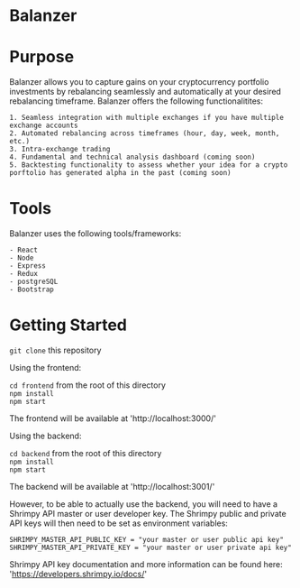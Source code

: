 # Balanzer

# Purpose

Balanzer allows you to capture gains on your cryptocurrency portfolio investments by rebalancing seamlessly and automatically at your desired rebalancing timeframe. Balanzer offers the following functionalitites:

    1. Seamless integration with multiple exchanges if you have multiple exchange accounts
    2. Automated rebalancing across timeframes (hour, day, week, month, etc.)
    3. Intra-exchange trading
    4. Fundamental and technical analysis dashboard (coming soon)
    5. Backtesting functionality to assess whether your idea for a crypto porftolio has generated alpha in the past (coming soon)

# Tools

Balanzer uses the following tools/frameworks:

    - React
    - Node
    - Express
    - Redux
    - postgreSQL
    - Bootstrap

# Getting Started

`git clone` this repository

Using the frontend:

`cd frontend` from the root of this directory  
`npm install`  
`npm start`

The frontend will be available at 'http://localhost:3000/'

Using the backend:

`cd backend` from the root of this directory  
`npm install`  
`npm start`

The backend will be available at 'http://localhost:3001/'

However, to be able to actually use the backend, you will need to have a Shrimpy API master or user developer key.
The Shrimpy public and private API keys will then need to be set as environment variables:

`SHRIMPY_MASTER_API_PUBLIC_KEY = "your master or user public api key"`
`SHRIMPY_MASTER_API_PRIVATE_KEY = "your master or user private api key"`

Shrimpy API key documentation and more information can be found here: 'https://developers.shrimpy.io/docs/'
